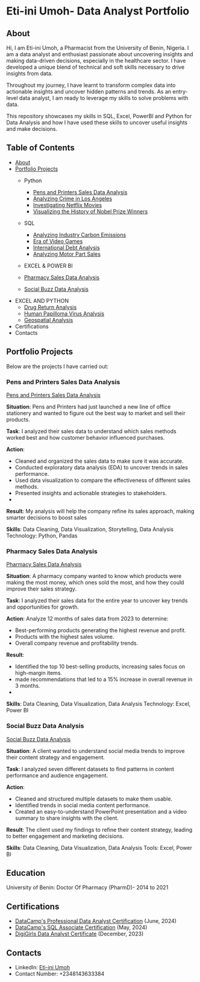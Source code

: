 # Eti-ini Umoh- Data Analyst Portfolio
## About
Hi, I am Eti-ini Umoh, a Pharmacist from the University of Benin, Nigeria. I am a data analyst and enthusiast passionate about uncovering insights and making data-driven decisions, especially in the healthcare sector. I have developed a unique blend of technical and soft skills necessary to drive insights from data. 

Throughout my journey, I have learnt to transform complex data into actionable insights and uncover  hidden patterns and trends. As an entry-level data analyst, I am ready to leverage my skills to solve problems with data.

This repository showcases my skills in SQL, Excel, PowerBI and Python for Data Analysis and how I have used these skills to uncover useful insights and make decisions.

## Table of Contents
- [About](https://github.com/Eti-ini/Portfolio/blob/main/README.md)
- [Portfolio Projects](https://github.com/Eti-ini/Portfolio/tree/main)
  - Python
    - [Pens and Printers Sales Data Analysis](https://github.com/Eti-ini/Portfolio/tree/main/Pens%20and%20Printers)
    - [Analyzing Crime in Los Angeles](https://github.com/Eti-ini/Portfolio/blob/main/Analyzing%20Crime%20in%20Los%20Angeles/notebook.ipynb)
    - [Investigating Netflix Movies](https://github.com/Eti-ini/Portfolio/blob/main/Investigating%20Netflix%20movies/notebook.ipynb)
    - [Visualizing the History of Nobel Prize Winners](https://github.com/Eti-ini/Portfolio/blob/main/Visualizing%20the%20History%20of%20Nobel%20Prize%20Winner/notebook.ipynb)

  - SQL
    - [Analyzing Industry Carbon Emissions](https://github.com/Eti-ini/Portfolio/blob/main/Analyzing%20Industry%20Carbon%20Emissions/notebook.ipynb)
    - [Era of Video Games](https://github.com/Eti-ini/Portfolio/blob/main/Era%20of%20video%20game/notebook.ipynb)
    - [International Debt Analysis](https://github.com/Eti-ini/Portfolio/blob/main/International%20Debt%20Analysis/notebook.ipynb)
    - [Analyzing Motor Part Sales](https://github.com/Eti-ini/Portfolio/blob/main/Analyzing%20Motorcycle%20Part%20Sales/notebook.ipynb)

  - EXCEL & POWER BI
   - [Pharmacy Sales Data Analysis](https://github.com/Eti-ini/Portfolio/tree/main/Pharmacy%20Sales%20Analysis)
   - [Social Buzz Data Analysis](https://github.com/Eti-ini/Portfolio/tree/main/Social%20Buzz%20Data%20Analysis)
- EXCEL AND PYTHON
    - [Drug Return Analysis](https://github.com/Eti-ini/Portfolio/blob/main/Drug%20Return%20Analysis/Drug%20Return%20Analysis.docx)
    - [Human Papilloma Virus Analysis](https://github.com/Eti-ini/Portfolio/tree/main/HPV%20Project%20Analysis)
    - [Geospatial Analysis](https://github.com/Eti-ini/Portfolio/tree/main/Outlier%20detection-geospatial%20analysis)
- Certifications
- Contacts

## Portfolio Projects
Below are the projects I have carried out:
### Pens and Printers Sales Data Analysis
[Pens and Printers Sales Data Analysis](https://github.com/Eti-ini/Portfolio/tree/main/Pens%20and%20Printers)

**Situation**:
Pens and Printers had just launched a new line of office stationery and wanted to figure out the best way to market and sell their products.

**Task**:
I analyzed their sales data to understand which sales methods worked best and how customer behavior influenced purchases.

**Action**:
- Cleaned and organized the sales data to make sure it was accurate.
- Conducted exploratory data analysis (EDA) to uncover trends in sales performance.
- Used data visualization to compare the effectiveness of different sales methods.
- Presented insights and actionable strategies to stakeholders.
- 
**Result**:
My analysis will help the company refine its sales approach, making smarter decisions to boost sales

**Skills**: 
Data Cleaning, Data Visualization, Storytelling, Data Analysis
Technology: Python, Pandas

### Pharmacy Sales Data Analysis
[Pharmacy Sales Data Analysis](https://github.com/Eti-ini/Portfolio/tree/main/Pharmacy%20Sales%20Analysis)

**Situation**:
A pharmacy company wanted to know which products were making the most money, which ones sold the most, and how they could improve their sales strategy.

**Task**:
I analyzed their sales data for the entire year to uncover key trends and opportunities for growth.

**Action**:
Analyze 12 months of sales data from 2023 to determine:
- Best-performing products generating the highest revenue and profit.
- Products with the highest sales volume.
- Overall company revenue and profitability trends.
  
**Result**:
- Identified the top 10 best-selling products, increasing sales focus on high-margin items.
- made recommendations that led to a 15% increase in overall revenue in 3 months.
- 
**Skills**: 
Data Cleaning, Data Visualization, Data Analysis
Technology: Excel, Power BI

### Social Buzz Data Analysis
[Social Buzz Data Analysis](https://github.com/Eti-ini/Portfolio/tree/main/Social%20Buzz%20Data%20Analysis)

**Situation**:
A client wanted to understand social media trends to improve their content strategy and engagement.

**Task**:
I analyzed seven different datasets to find patterns in content performance and audience engagement.

**Action**:
- Cleaned and structured multiple datasets to make them usable.
- Identified trends in social media content performance.
- Created an easy-to-understand PowerPoint presentation and a video summary to share insights with the client.
  
**Result**:
The client used my findings to refine their content strategy, leading to better engagement and marketing decisions.

**Skills**: 
Data Cleaning, Data Visualization, Data Analysis
Tools: Excel, Power BI

## Education
University of Benin: Doctor Of Pharmacy (PharmD)- 2014 to 2021

## Certifications
- [DataCamp's Professional Data Analyst Certification](https://www.datacamp.com/certificate/DA0021489845053) (June, 2024)
- [DataCamp's SQL Associate Certification](https://www.datacamp.com/certificate/SQA0010023658224) (May, 2024)
- [DigiGirls Data Analyst Certificate](https://www.linkedin.com/posts/eti-ini-umoh-419b661a8_digigirls-ukaid-activity-7151120583303278594-aVyP?utm_source=share&utm_medium=member_desktop) (December, 2023)

## Contacts
- LinkedIn: [Eti-ini Umoh](https://www.linkedin.com/in/eti-ini-umoh-419b661a8)
- Contact Number: +2348143633384



     
